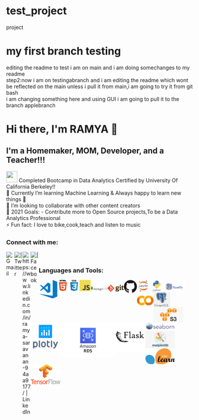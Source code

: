 # test_project
project
# my first branch testing 
editing the readme to test
i am on main and i am doing somechanges to my readme </br>
step2:now i am on testingabranch and i am editing the readme which wont be reflected on the main unless i pull it from main,i am going to try it from git bash  </br>
i am changing something here and using GUI i am going to pull it to the branch applebranch 

# Hi there, I'm RAMYA  👋


## I'm a Homemaker, MOM, Developer, and a Teacher!!!
<img src="https://brand.berkeley.edu/wp-content/uploads/2016/10/ucbseal_139_540.png" width="30" height="30" /> Completed Bootcamp in Data Analytics Certified by University Of California Berkeley!! </br>
🌱 Currently I’m learning Machine Learning & Always happy to learn new things 🤣</br>
👯 I’m looking to collaborate with other content creators</br>
🥅 2021 Goals: - Contribute more to Open Source projects,To be a Data Analytics Professional</br>
⚡ Fun fact: I love to bike,cook,teach and listen to music </br>

### Connect with me:
<!-- [<img align="left" alt=" | Gmail" width="22px" src=""https://cdn.jsdelivr.net/npm/simple-icons@v3/icons/gmail.svg"" />] -->
[<img align="left" alt="Gmail" width="22px" src="https://cdn.jsdelivr.net/npm/simple-icons@v3/icons/gmail.svg" />](https://mail.google.com/mail/?view=cm&fs=1&to=manivannan.ramya@gmail.com&su=SUBJECT&body=BODY&bcc=ramyamanivannan107@gmail.com)
[<img align="left" alt=" | Twitter" width="22px" src="https://cdn.jsdelivr.net/npm/simple-icons@v3/icons/twitter.svg" />](https://twitter.com/home)
[<img align="left" alt="https://www.linkedin.com/in/ramya-saravanan-94aa9177/ | LinkedIn" width="22px" src="https://cdn.jsdelivr.net/npm/simple-icons@v3/icons/linkedin.svg" />](https://www.linkedin.com/in/ramya-saravanan-94aa9177/)
[<img align="left" alt=" | Facebook" width="22px" src="https://cdn.jsdelivr.net/npm/simple-icons@v3/icons/facebook.svg" />](https://www.facebook.com/)
<br />

### Languages and Tools:

[<img align="left" alt="Visual Studio Code" width="50px" src="https://raw.githubusercontent.com/github/explore/80688e429a7d4ef2fca1e82350fe8e3517d3494d/topics/visual-studio-code/visual-studio-code.png" />](https://code.visualstudio.com/)
[<img align="left" alt="HTML5" width="30px" src="https://raw.githubusercontent.com/github/explore/80688e429a7d4ef2fca1e82350fe8e3517d3494d/topics/html/html.png" />](https://html.com/tags/header/)
[<img align="left" alt="CSS3" width="30px" src="https://raw.githubusercontent.com/github/explore/80688e429a7d4ef2fca1e82350fe8e3517d3494d/topics/css/css.png" />](https://developer.mozilla.org/en-US/docs/Web/CSS)
[<img align="left" alt="JavaScript" width="30px" src="https://raw.githubusercontent.com/github/explore/80688e429a7d4ef2fca1e82350fe8e3517d3494d/topics/javascript/javascript.png" />](https://www.javascript.com/)
[<img align="left" alt="MongoDB" width="45px" src="https://raw.githubusercontent.com/github/explore/80688e429a7d4ef2fca1e82350fe8e3517d3494d/topics/mongodb/mongodb.png" />](https://www.mongodb.com/)
[<img align="left" alt="Git" width="45px" src="https://raw.githubusercontent.com/github/explore/80688e429a7d4ef2fca1e82350fe8e3517d3494d/topics/git/git.png" />](https://git-scm.com/)
[<img align="left" alt="GitHub" width="35px" src="https://raw.githubusercontent.com/github/explore/78df643247d429f6cc873026c0622819ad797942/topics/github/github.png" />](https://github.com/)
[<img align="left" alt="GitHub" width="130px" src="https://github.com/ramyasnl/Ztest_project/blob/main/jupyter_python_numpy.width-808%20(2).png" />](https://jupyter.org/)
[<img align="left" alt="GitHub" width="45px" src="https://github.com/ramyasnl/Ztest_project/blob/main/colab.png" />](https://research.google.com/colaboratory/)
[<img align="left" alt="GitHub" width="45px" src="https://github.com/ramyasnl/Ztest_project/blob/main/postgres.png" />](https://www.postgresql.org/)<br />
<br />
[<img align="left" alt="GitHub" width="80px" src="https://github.com/ramyasnl/Ztest_project/blob/main/s3.png" />](https://aws.amazon.com/s3/)
[<img align="left" alt="GitHub" width="80px" src="https://github.com/ramyasnl/Ztest_project/blob/main/plotlyM.png" />](https://plotly.com/dash/)
[<img align="left" alt="GitHub" width="150px" src="https://github.com/ramyasnl/Ztest_project/blob/main/rds.png" />](https://aws.amazon.com/rds/)
[<img align="left" alt="GitHub" width="80px" src="https://github.com/ramyasnl/Ztest_project/blob/main/flask.png" />](https://flask.palletsprojects.com/)
[<img align="left" alt="GitHub" width="80px" src="https://github.com/ramyasnl/Ztest_project/blob/main/seaborn.png" />](http://seaborn.pydata.org/introduction.html)
[<img align="left" alt="GitHub" width="80px" src="https://github.com/ramyasnl/Ztest_project/blob/main/matplotlib.jfif" />](https://matplotlib.org/)
[<img align="left" alt="GitHub" width="80px" src="https://github.com/ramyasnl/Ztest_project/blob/main/scikit.png" />](http://scikit-learn.org/stable/tutorial/basic/tutorial.html)
[<img align="left" alt="GitHub" width="80px" src="https://github.com/ramyasnl/Ztest_project/blob/main/tensorflow.png" />](https://www.tensorflow.org/resources/learn-ml)
<br />
